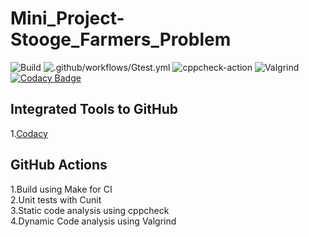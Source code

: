 # Mini_Project-Stooge_Farmers_Problem

![Build](https://github.com/99002457/Mini_Project-Stooge_Farmers_Problem/workflows/Build/badge.svg)
![.github/workflows/Gtest.yml](https://github.com/99002457/Mini_Project-Stooge_Farmers_Problem/workflows/.github/workflows/Gtest.yml/badge.svg)
![cppcheck-action](https://github.com/99002457/Mini_Project-Stooge_Farmers_Problem/workflows/cppcheck-action/badge.svg) 
![Valgrind](https://github.com/99002457/Mini_Project-Stooge_Farmers_Problem/workflows/Valgrind/badge.svg)
[![Codacy Badge](https://api.codacy.com/project/badge/Grade/e5c3250fd57349399d661cab9ee777d8)](https://app.codacy.com/gh/99002457/Mini_Project-Stooge_Farmers_Problem?utm_source=github.com&utm_medium=referral&utm_content=99002457/Mini_Project-Stooge_Farmers_Problem&utm_campaign=Badge_Grade)

## Integrated Tools to GitHub
1.[Codacy](https://www.codacy.com/)

## GitHub Actions
1.Build using Make for CI\
2.Unit tests with Cunit\
3.Static code analysis using cppcheck\
4.Dynamic Code analysis using Valgrind
